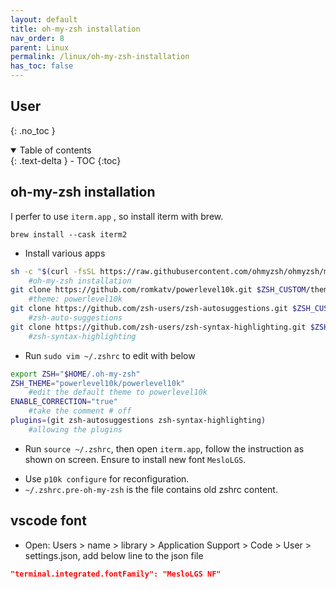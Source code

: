 ```yaml
---
layout: default
title: oh-my-zsh installation
nav_order: 8
parent: Linux
permalink: /linux/oh-my-zsh-installation
has_toc: false
---
```


## User

{: .no_toc }

<details open markdown="block">
  <summary>
    Table of contents
  </summary>
  {: .text-delta }
- TOC
{:toc}
</details>

## oh-my-zsh installation

I perfer to use `iterm.app` , so install iterm with brew.

```
brew install --cask iterm2
```

- Install various apps

```bash
sh -c "$(curl -fsSL https://raw.githubusercontent.com/ohmyzsh/ohmyzsh/master/tools/install.sh)"
    #oh-my-zsh installation
git clone https://github.com/romkatv/powerlevel10k.git $ZSH_CUSTOM/themes/powerlevel10k
    #theme: powerlevel10k
git clone https://github.com/zsh-users/zsh-autosuggestions.git $ZSH_CUSTOM/plugins/zsh-autosuggestions
    #zsh-auto-suggestions
git clone https://github.com/zsh-users/zsh-syntax-highlighting.git $ZSH_CUSTOM/plugins/zsh-syntax-highlighting
    #zsh-syntax-highlighting
```

- Run `sudo vim ~/.zshrc` to edit with below

```bash
export ZSH="$HOME/.oh-my-zsh"
ZSH_THEME="powerlevel10k/powerlevel10k"
    #edit the default theme to powerlevel10k
ENABLE_CORRECTION="true"
    #take the comment # off
plugins=(git zsh-autosuggestions zsh-syntax-highlighting)
    #allowing the plugins
```

- Run `source ~/.zshrc`, then open `iterm.app`, follow the instruction as shown on screen. Ensure to install new font `MesloLGS`.

* Use `p10k configure` for reconfiguration.
* `~/.zshrc.pre-oh-my-zsh` is the file contains old zshrc content.

## vscode font

- Open: Users > name > library > Application Support > Code > User > settings.json, add below line to the json file

```json
"terminal.integrated.fontFamily": "MesloLGS NF"
```
